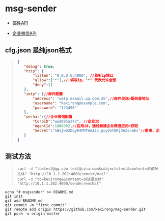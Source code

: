 # msg-sender

- [邮件API](https://github.com/kexirong/msg-sender/blob/master/email/README.md)

- [企业微信API](https://github.com/kexirong/msg-sender/blob/master/wechat/README.md)

## cfg.json 是纯json格式

> ```json
>{
>    "debug": true,
>    "http": {
>        "listen": "0.0.0.0:4000", //监听ip端口
>        "allow":["*"],// 填写ip，"*" 代表允许全部
>        "deny":[]
>    },
>    "smtp": {//邮件配置
>        "address": "smtp.exmail.qq.com:25",//邮件发送>服务器地址
>        "username": "kexirong@example.com",
>        "password": "123456"
>    },
>    "wechat":{//企业微信配置
>        "CorpID":"ww2085a342", //企业ID
>        "AgentId":1000002,//应用id，通过新建企业微信应用>获取
>        "Secret":"5WsjwD2DqyR4PMTWnJJp_qvyOothRjDAZs>aKc"//密串，企业微信应用中可以得到
>    }
>}
>```

## 测试方法

>```shell
>curl -d "to=test@qq.com,test@sina.com&subject=test&content=测试报文体" "http://10.1.1.202:4000/sender/mail"
>curl -d "to=kexirong&&content=测试报文体" "http://10.1.1.202:4000/sender/wechat"
>```

```git
echo "# msgsender" >> README.md
git init
git add README.md
git commit -m "first commit"
git remote add origin https://github.com/kexirong/msg-sender.git
git push -u origin master
```